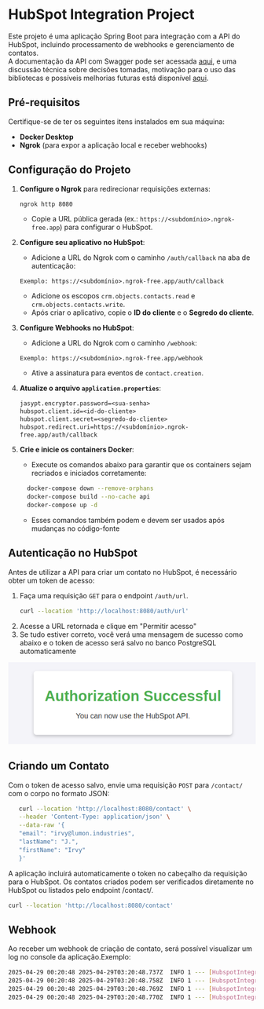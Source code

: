 # HubSpot Integration Project

Este projeto é uma aplicação Spring Boot para integração com a API do HubSpot, incluindo processamento de webhooks e gerenciamento de contatos.  
A documentação da API com Swagger pode ser acessada [aqui](http://localhost:8080/swagger-ui/index.html#/), e uma discussão técnica sobre decisões tomadas, motivação para o uso das bibliotecas e possíveis melhorias futuras está disponível [aqui](documentacaotecnica.md).

## Pré-requisitos

Certifique-se de ter os seguintes itens instalados em sua máquina:

- **Docker Desktop**
- **Ngrok** (para expor a aplicação local e receber webhooks)

## Configuração do Projeto


1. **Configure o Ngrok** para redirecionar requisições externas:
   ```bash
   ngrok http 8080
    ```
   - Copie a URL pública gerada (ex.: `https://<subdomínio>.ngrok-free.app`) para configurar o HubSpot. 

2. **Configure seu aplicativo no HubSpot**:
      - Adicione a URL do Ngrok com o caminho `/auth/callback` na aba de autenticação:
     ```text
     Exemplo: https://<subdomínio>.ngrok-free.app/auth/callback
     ```
   - Adicione os escopos `crm.objects.contacts.read` e `crm.objects.contacts.write`.
   - Após criar o aplicativo, copie o **ID do cliente** e o **Segredo do cliente**.
3. **Configure Webhooks no HubSpot**:
   - Adicione a URL do Ngrok com o caminho `/webhook`:
   ```text
   Exemplo: https://<subdomínio>.ngrok-free.app/webhook
   ```
   - Ative a assinatura para eventos de `contact.creation`.
4. **Atualize o arquivo `application.properties`**:
    ```properties
    jasypt.encryptor.password=<sua-senha>
    hubspot.client.id=<id-do-cliente>
    hubspot.client.secret=<segredo-do-cliente>
    hubspot.redirect.uri=https://<subdomínio>.ngrok-free.app/auth/callback
    ```
5. **Crie e inicie os containers Docker**:
   - Execute os comandos abaixo para garantir que os containers sejam recriados e iniciados corretamente:
   ```bash
     docker-compose down --remove-orphans
     docker-compose build --no-cache api
     docker-compose up -d
     ```
   - Esses comandos também podem e devem ser usados após mudanças no código-fonte
## Autenticação no HubSpot

Antes de utilizar a API para criar um contato no HubSpot, é necessário obter um token de acesso:

1. Faça uma requisição `GET` para o endpoint `/auth/url`.
   ```bash
   curl --location 'http://localhost:8080/auth/url'
   ```
2. Acesse a URL retornada e clique em "Permitir acesso"
3. Se tudo estiver correto, você verá uma mensagem de sucesso como abaixo e o token de acesso será salvo no banco PostgreSQL automaticamente

![img.png](img.png)


## Criando um Contato

Com o token de acesso salvo, envie uma requisição `POST` para `/contact/` com o corpo no formato JSON:

   ```bash 
      curl --location 'http://localhost:8080/contact' \
      --header 'Content-Type: application/json' \
      --data-raw '{
      "email": "irvy@lumon.industries",
      "lastName": "J.",
      "firstName": "Irvy"
      }'
   
   ```
A aplicação incluirá automaticamente o token no cabeçalho da requisição para o HubSpot. 
Os contatos criados podem ser verificados diretamente no HubSpot ou listados pelo endpoint /contact/.

   ``` bash
   curl --location 'http://localhost:8080/contact'
   ```

## Webhook

Ao receber um webhook de criação de contato, será possível visualizar um log no console da aplicação.Exemplo:

   ``` bash
   2025-04-29 00:20:48 2025-04-29T03:20:48.737Z  INFO 1 --- [HubspotIntegration] [nio-8080-exec-1] c.e.h.controller.WebhookController       : Evento recebido: HubSpotWebhookEvent(appId=123456, eventId=7890, subscriptionId=12345, portalId=54321, occurredAt=1679876543210, subscriptionType=contact.creation, attemptNumber=1, objectId=987654, changeSource=CRM, changeFlag=new)
   2025-04-29 00:20:48 2025-04-29T03:20:48.758Z  INFO 1 --- [HubspotIntegration] [nio-8080-exec-1] c.e.h.controller.WebhookController       : Evento enviado para RabbitMQ: HubSpotWebhookEvent(appId=123456, eventId=7890, subscriptionId=12345, portalId=54321, occurredAt=1679876543210, subscriptionType=contact.creation, attemptNumber=1, objectId=987654, changeSource=CRM, changeFlag=new)
   2025-04-29 00:20:48 2025-04-29T03:20:48.769Z  INFO 1 --- [HubspotIntegration] [ntContainer#0-2] c.e.h.component.RabbitConsumer           : Consumindo evento: HubSpotWebhookEvent(appId=123456, eventId=7890, subscriptionId=12345, portalId=54321, occurredAt=1679876543210, subscriptionType=contact.creation, attemptNumber=1, objectId=987654, changeSource=CRM, changeFlag=new)
   2025-04-29 00:20:48 2025-04-29T03:20:48.770Z  INFO 1 --- [HubspotIntegration] [ntContainer#0-2] c.e.h.service.ContactService             : Processando evento de criação de contato: HubSpotWebhookEvent(appId=123456, eventId=7890, subscriptionId=12345, portalId=54321, occurredAt=1679876543210, subscriptionType=contact.creation, attemptNumber=1, objectId=987654, changeSource=CRM, changeFlag=new)
   ```
